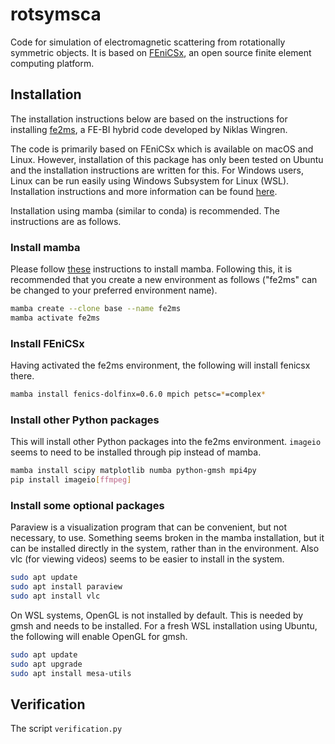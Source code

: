 # rotsymsca
Code for simulation of electromagnetic scattering from rotationally symmetric objects. It is based on [FEniCSx](https://fenicsproject.org/), an open source finite element computing platform.

## Installation

The installation instructions below are based on the instructions for installing [fe2ms](https://github.com/nwingren/fe2ms), a FE-BI hybrid code developed by Niklas Wingren. 

The code is primarily based on FEniCSx which is available on macOS and Linux. However, installation of this package has only been tested on Ubuntu and the installation instructions are written for this. For Windows users, Linux can be run easily using Windows Subsystem for Linux (WSL). Installation instructions and more information can be found [here](https://learn.microsoft.com/en-us/windows/wsl/install).

Installation using mamba (similar to conda) is recommended. The instructions are as follows.

### Install mamba

Please follow [these](https://github.com/conda-forge/miniforge#mambaforge) instructions to install mamba. Following this, it is recommended that you create a new environment as follows ("fe2ms" can be changed to your preferred environment name).

```bash
mamba create --clone base --name fe2ms
mamba activate fe2ms
```

### Install FEniCSx

Having activated the fe2ms environment, the following will install fenicsx there.

```bash
mamba install fenics-dolfinx=0.6.0 mpich petsc=*=complex*
```

### Install other Python packages

This will install other Python packages into the fe2ms environment. ```imageio``` seems to need to be installed through pip instead of mamba. 

```bash
mamba install scipy matplotlib numba python-gmsh mpi4py
pip install imageio[ffmpeg]
```

### Install some optional packages

Paraview is a visualization program that can be convenient, but not necessary, to use. Something seems broken in the mamba installation, but it can be installed directly in the system, rather than in the environment. Also vlc (for viewing videos) seems to be easier to install in the system.

```bash
sudo apt update
sudo apt install paraview
sudo apt install vlc
```

On WSL systems, OpenGL is not installed by default. This is needed by gmsh and needs to be installed. For a fresh WSL installation using Ubuntu, the following will enable OpenGL for gmsh.
```bash
sudo apt update
sudo apt upgrade
sudo apt install mesa-utils
```

## Verification

The script ```verification.py``` 
